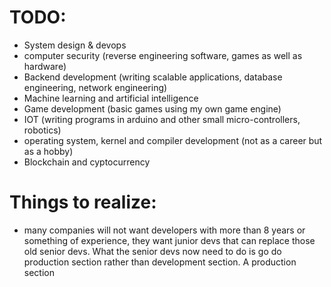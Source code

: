 # TODO:
- System design & devops
- computer security (reverse engineering software, games as well as hardware)
- Backend development (writing scalable applications, database engineering, network engineering)
- Machine learning and artificial intelligence 
- Game development (basic games using my own game engine)
- IOT (writing programs in arduino and other small micro-controllers, robotics)
- operating system, kernel and compiler development (not as a career but as a hobby)
- Blockchain and cyptocurrency

# Things to realize:
- many companies will not want developers with more than 8 years or something of experience, they want junior devs that can replace those old senior devs. What the senior devs now need to do is go do production section rather than development section. A production section 